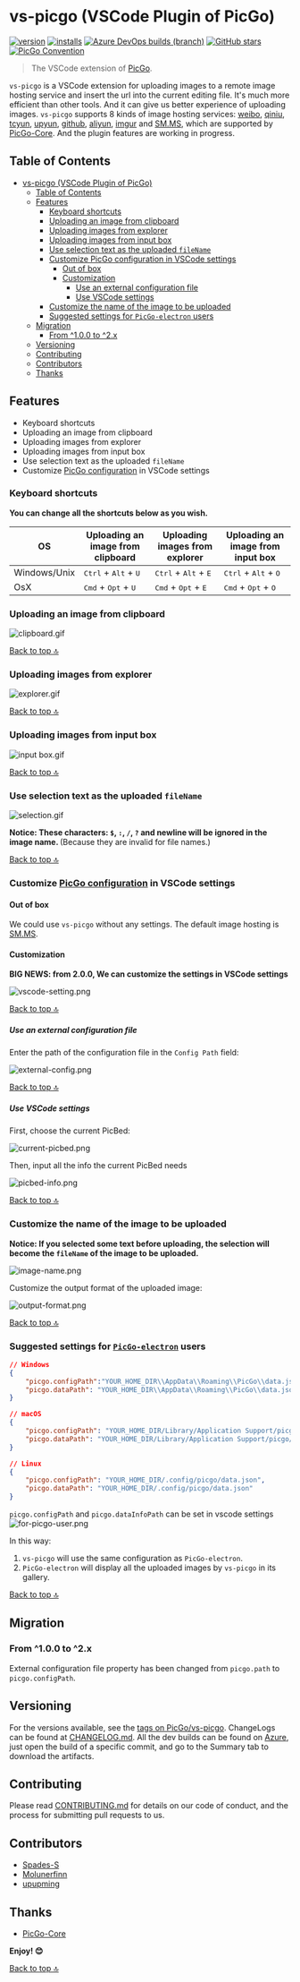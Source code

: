 # vs-picgo (VSCode Plugin of PicGo)

[![version](https://img.shields.io/vscode-marketplace/v/Spades.vs-picgo.svg?style=flat-square&label=vscode%20marketplace)](https://marketplace.visualstudio.com/items?itemName=Spades.vs-picgo)
[![installs](https://img.shields.io/vscode-marketplace/d/Spades.vs-picgo.svg?style=flat-square)](https://marketplace.visualstudio.com/items?itemName=Spades.vs-picgo)
[![Azure DevOps builds (branch)](https://img.shields.io/azure-devops/build/PicGo/9bbe4cd2-a9fe-4547-b13a-60ee81f12932/1/dev.svg?label=azure%20pipeline&style=flat-square)](https://dev.azure.com/PicGo/vs-picgo/_build?definitionId=1)
[![GitHub stars](https://img.shields.io/github/stars/PicGo/vs-picgo.svg?style=flat-square&label=github%20stars)](https://github.com/PicGo/vs-picgo)
[![PicGo Convention](https://img.shields.io/badge/picgo-convention-blue.svg?style=flat-square)](https://github.com/PicGo/bump-version)

> The VSCode extension of [PicGo](https://github.com/PicGo).

`vs-picgo` is a VSCode extension for uploading images to a remote image hosting service and insert the url into the current editing file. It's much more efficient than other tools. And it can give us better experience of uploading images. `vs-picgo` supports 8 kinds of image hosting services: [weibo](https://picgo.github.io/PicGo-Doc/zh/guide/config.html#%E5%BE%AE%E5%8D%9A%E5%9B%BE%E5%BA%8A), [qiniu](https://picgo.github.io/PicGo-Doc/zh/guide/config.html#%E4%B8%83%E7%89%9B%E5%9B%BE%E5%BA%8A), [tcyun](https://picgo.github.io/PicGo-Doc/zh/guide/config.html#%E8%85%BE%E8%AE%AF%E4%BA%91cos), [upyun](https://picgo.github.io/PicGo-Doc/zh/guide/config.html#%E5%8F%88%E6%8B%8D%E4%BA%91), [github](https://picgo.github.io/PicGo-Doc/zh/guide/config.html#github%E5%9B%BE%E5%BA%8A), [aliyun](https://picgo.github.io/PicGo-Doc/zh/guide/config.html#%E9%98%BF%E9%87%8C%E4%BA%91oss), [imgur](https://picgo.github.io/PicGo-Doc/zh/guide/config.html#imgur%E5%9B%BE%E5%BA%8A) and [SM.MS](https://sm.ms/), which are supported by [PicGo-Core](https://github.com/PicGo/PicGo-Core). And the plugin features are working in progress.

## Table of Contents

- [vs-picgo (VSCode Plugin of PicGo)](#vs-picgo-vscode-plugin-of-picgo)
  - [Table of Contents](#table-of-contents)
  - [Features](#features)
    - [Keyboard shortcuts](#keyboard-shortcuts)
    - [Uploading an image from clipboard](#uploading-an-image-from-clipboard)
    - [Uploading images from explorer](#uploading-images-from-explorer)
    - [Uploading images from input box](#uploading-images-from-input-box)
    - [Use selection text as the uploaded `fileName`](#use-selection-text-as-the-uploaded-filename)
    - [Customize PicGo configuration in VSCode settings](#customize-picgo-configuration-in-vscode-settings)
      - [Out of box](#out-of-box)
      - [Customization](#customization)
        - [Use an external configuration file](#use-an-external-configuration-file)
        - [Use VSCode settings](#use-vscode-settings)
    - [Customize the name of the image to be uploaded](#customize-the-name-of-the-image-to-be-uploaded)
    - [Suggested settings for `PicGo-electron` users](#suggested-settings-for-picgo-electron-users)
  - [Migration](#migration)
    - [From ^1.0.0 to ^2.x](#from-100-to-2x)
  - [Versioning](#versioning)
  - [Contributing](#contributing)
  - [Contributors](#contributors)
  - [Thanks](#thanks)

## Features

- Keyboard shortcuts
- Uploading an image from clipboard
- Uploading images from explorer
- Uploading images from input box
- Use selection text as the uploaded `fileName`
- Customize [PicGo configuration](https://picgo.github.io/PicGo-Doc/zh/guide/config.html) in VSCode settings

### Keyboard shortcuts

**You can change all the shortcuts below as you wish.**

| OS           | Uploading an image from clipboard               | Uploading images from explorer                  | Uploading an image from input box               |
| ------------ | ----------------------------------------------- | ----------------------------------------------- | ----------------------------------------------- |
| Windows/Unix | <kbd>Ctrl</kbd> + <kbd>Alt</kbd> + <kbd>U</kbd> | <kbd>Ctrl</kbd> + <kbd>Alt</kbd> + <kbd>E</kbd> | <kbd>Ctrl</kbd> + <kbd>Alt</kbd> + <kbd>O</kbd> |
| OsX          | <kbd>Cmd</kbd> + <kbd>Opt</kbd> + <kbd>U</kbd>  | <kbd>Cmd</kbd> + <kbd>Opt</kbd> + <kbd>E</kbd>  | <kbd>Cmd</kbd> + <kbd>Opt</kbd> + <kbd>O</kbd>  |

### Uploading an image from clipboard

<img src="https://i.loli.net/2019/04/09/5cac17d2d2265.gif" alt="clipboard.gif">

[Back to top 🔝](#vs-picgo-vscode-plugin-of-picgo)

### Uploading images from explorer

<img src="https://i.loli.net/2019/04/09/5cac17eea0d65.gif" alt="explorer.gif">

[Back to top 🔝](#vs-picgo-vscode-plugin-of-picgo)

### Uploading images from input box

<img src="https://i.loli.net/2019/04/09/5cac17fe52a86.gif" alt="input box.gif">

[Back to top 🔝](#vs-picgo-vscode-plugin-of-picgo)

### Use selection text as the uploaded `fileName`

<img src="https://i.loli.net/2019/04/09/5cac180fb1dc7.gif" alt="selection.gif">

<b>Notice: These characters: <code>\$</code>, <code>:</code>, <code>/</code>, <code>?</code> and newline will be ignored in the image name. </b>(Because they are invalid for file names.)

[Back to top 🔝](#vs-picgo-vscode-plugin-of-picgo)

### Customize [PicGo configuration](https://picgo.github.io/PicGo-Doc/zh/guide/config.html) in VSCode settings

#### Out of box

We could use `vs-picgo` without any settings. The default image hosting is [SM.MS](https://sm.ms/).

#### Customization

<b>BIG NEWS: from 2.0.0, We can customize the settings in VSCode settings</b>

<img src="https://i.loli.net/2019/04/09/5cac1821b6621.png" alt="vscode-setting.png">

[Back to top 🔝](#vs-picgo-vscode-plugin-of-picgo)

##### Use an external configuration file

Enter the path of the configuration file in the `Config Path` field:

<img src="https://i.loli.net/2019/04/09/5cac1836598a8.png" alt="external-config.png">

[Back to top 🔝](#vs-picgo-vscode-plugin-of-picgo)

##### Use VSCode settings

First, choose the current PicBed:

<img src="https://i.loli.net/2019/04/09/5cac1847b5907.png" alt="current-picbed.png">

Then, input all the info the current PicBed needs

<img src="https://i.loli.net/2019/04/09/5cac4950d176b.png" alt="picbed-info.png">

[Back to top 🔝](#vs-picgo-vscode-plugin-of-picgo)

### Customize the name of the image to be uploaded

<b>Notice: If you selected some text before uploading, the selection will become the <code>fileName</code> of the image to be uploaded.</b>

<img src="https://i.loli.net/2019/04/09/5cac189446749.png" alt="image-name.png">

Customize the output format of the uploaded image:

<img src="https://i.loli.net/2019/04/09/5cac18a5c9def.png" alt="output-format.png">

[Back to top 🔝](#vs-picgo-vscode-plugin-of-picgo)

### Suggested settings for [`PicGo-electron`](https://github.com/Molunerfinn/PicGo) users

```json
// Windows
{
    "picgo.configPath":"YOUR_HOME_DIR\\AppData\\Roaming\\PicGo\\data.json",
    "picgo.dataPath": "YOUR_HOME_DIR\\AppData\\Roaming\\PicGo\\data.json"
}

// macOS
{
    "picgo.configPath": "YOUR_HOME_DIR/Library/Application Support/picgo/data.json",
    "picgo.dataPath": "YOUR_HOME_DIR/Library/Application Support/picgo/data.json"
}

// Linux
{
    "picgo.configPath": "YOUR_HOME_DIR/.config/picgo/data.json",
    "picgo.dataPath": "YOUR_HOME_DIR/.config/picgo/data.json"
}
```

<code>picgo.configPath</code> and <code>picgo.dataInfoPath</code> can be set in vscode settings
<img src="https://i.loli.net/2019/04/09/5cac19421ddf5.png" alt="for-picgo-user.png">

In this way:

1. `vs-picgo` will use the same configuration as `PicGo-electron`.
2. `PicGo-electron` will display all the uploaded images by `vs-picgo` in its gallery.

[Back to top 🔝](#vs-picgo-vscode-plugin-of-picgo)

## Migration

### From ^1.0.0 to ^2.x

External configuration file property has been changed from `picgo.path` to `picgo.configPath`.

## Versioning

For the versions available, see the [tags on PicGo/vs-picgo](https://github.com/PicGo/vs-picgo/tags). ChangeLogs can be found at [CHANGELOG.md](CHANGELOG.md). All the dev builds can be found on [Azure](https://dev.azure.com/upupming/vs-picgo/_build?definitionId=1), just open the build of a specific commit, and go to the Summary tab to download the artifacts.

## Contributing

Please read [CONTRIBUTING.md](./CONTRIBUTING.md) for details on our code of conduct, and the process for submitting pull requests to us.

## Contributors

- [Spades-S](https://github.com/Spades-S)
- [Molunerfinn](https://github.com/Molunerfinn)
- [upupming](https://github.com/upupming)

## Thanks

- [PicGo-Core](https://github.com/PicGo/PicGo-Core)

**Enjoy! 😊**

[Back to top 🔝](#vs-picgo-vscode-plugin-of-picgo)